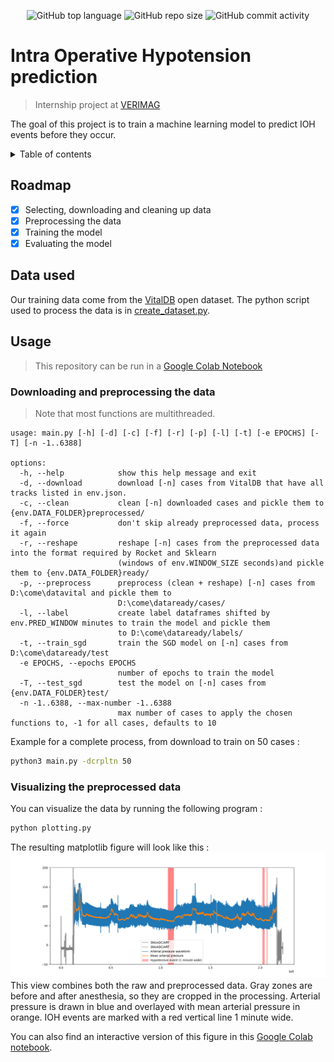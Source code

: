 <p align="center">
<img alt="GitHub top language" src="https://img.shields.io/github/languages/top/comejv/IOH-Pred">
<img alt="GitHub repo size" src="https://img.shields.io/github/repo-size/comejv/IOH-Pred">
<img alt="GitHub commit activity" src="https://img.shields.io/github/commit-activity/w/comejv/IOH-Pred">
</p>

# Intra Operative Hypotension prediction
> Internship project at [VERIMAG](https://www.verimag.fr/)

The goal of this project is to train a machine learning model to predict IOH events before they occur.

<details>
<summary>Table of contents</summary>
<ol>
<li><a href="#intra-operative-hypotension-prediction">Introduction</a></li>
<li><a href="#roadmap">Roadmap</a></li>
<li><a href="#data-used">Data used</a></li>
<li><a href="#usage">Usage</a></li>
</ol>
</details>

## Roadmap

- [x] Selecting, downloading and cleaning up data
- [x] Preprocessing the data 
- [x] Training the model
- [x] Evaluating the model

## Data used

Our training data come from the [VitalDB](https://vitaldb.net/) open dataset.
The python script used to process the data is in [create_dataset.py](create_dataset.py).

## Usage

> This repository can be run in a [Google Colab Notebook](https://colab.research.google.com/drive/192E437-BKluvVX3EUWzTfA97um57VqyE?usp=sharing)

### Downloading and preprocessing the data

> Note that most functions are multithreaded.

```
usage: main.py [-h] [-d] [-c] [-f] [-r] [-p] [-l] [-t] [-e EPOCHS] [-T] [-n -1..6388]

options:
  -h, --help            show this help message and exit
  -d, --download        download [-n] cases from VitalDB that have all tracks listed in env.json.
  -c, --clean           clean [-n] downloaded cases and pickle them to {env.DATA_FOLDER}preprocessed/
  -f, --force           don't skip already preprocessed data, process it again
  -r, --reshape         reshape [-n] cases from the preprocessed data into the format required by Rocket and Sklearn
                        (windows of env.WINDOW_SIZE seconds)and pickle them to {env.DATA_FOLDER}ready/
  -p, --preprocess      preprocess (clean + reshape) [-n] cases from D:\come\datavital and pickle them to
                        D:\come\dataready/cases/
  -l, --label           create label dataframes shifted by env.PRED_WINDOW minutes to train the model and pickle them
                        to D:\come\dataready/labels/
  -t, --train_sgd       train the SGD model on [-n] cases from D:\come\dataready/test
  -e EPOCHS, --epochs EPOCHS
                        number of epochs to train the model
  -T, --test_sgd        test the model on [-n] cases from {env.DATA_FOLDER}test/
  -n -1..6388, --max-number -1..6388
                        max number of cases to apply the chosen functions to, -1 for all cases, defaults to 10
```

Example for a complete process, from download to train on 50 cases : 
```bash
python3 main.py -dcrpltn 50
```

### Visualizing the preprocessed data

You can visualize the data by running the following program :
```bash
python plotting.py
```
The resulting matplotlib figure will look like this :
![Plot of case 2202](imgs/plot_2202.png)
This view combines both the raw and preprocessed data.
Gray zones are before and after anesthesia, so they are cropped in the processing.
Arterial pressure is drawn in blue and overlayed with mean arterial pressure in orange.
IOH events are marked with a red vertical line 1 minute wide.

You can also find an interactive version of this figure in this [Google Colab notebook](https://colab.research.google.com/drive/12LOvNX076Kx2t6ikOKpBpGCG7m3t8fZH).
